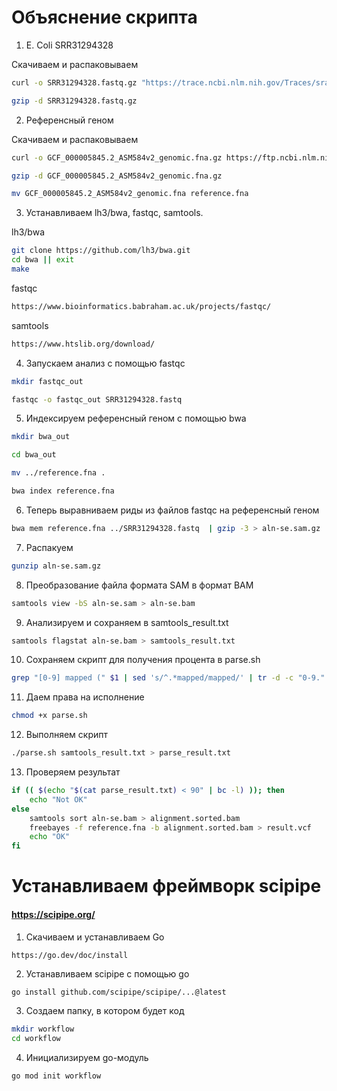 # Объяснение скрипта

1. E. Coli SRR31294328

Скачиваем и распаковываем
```bash
curl -o SRR31294328.fastq.gz "https://trace.ncbi.nlm.nih.gov/Traces/sra-reads-be/fastq?acc=SRR31294328"

gzip -d SRR31294328.fastq.gz
```

2. Референсный геном

Скачиваем и распаковываем
```bash
curl -o GCF_000005845.2_ASM584v2_genomic.fna.gz https://ftp.ncbi.nlm.nih.gov/genomes/all/GCF/000/005/845/GCF_000005845.2_ASM584v2/GCF_000005845.2_ASM584v2_genomic.fna.gz

gzip -d GCF_000005845.2_ASM584v2_genomic.fna.gz

mv GCF_000005845.2_ASM584v2_genomic.fna reference.fna
```

3. Устанавливаем lh3/bwa, fastqc, samtools.

lh3/bwa
```bash
git clone https://github.com/lh3/bwa.git
cd bwa || exit
make
```

fastqc
```bash
https://www.bioinformatics.babraham.ac.uk/projects/fastqc/
```

samtools
```bash
https://www.htslib.org/download/
```

4. Запускаем анализ с помощью fastqc

```bash
mkdir fastqc_out

fastqc -o fastqc_out SRR31294328.fastq
```

5. Индексируем референсный геном с помощью bwa

```bash
mkdir bwa_out

cd bwa_out

mv ../reference.fna .

bwa index reference.fna
```

6. Теперь выравниваем риды из файлов fastqc на референсный геном

```bash
bwa mem reference.fna ../SRR31294328.fastq  | gzip -3 > aln-se.sam.gz
```

7. Распакуем

```bash
gunzip aln-se.sam.gz
```

8. Преобразование файла формата SAM в формат BAM
```bash
samtools view -bS aln-se.sam > aln-se.bam 
```

9. Анализируем и сохраняем в samtools_result.txt
```bash
samtools flagstat aln-se.bam > samtools_result.txt
```

10. Сохраняем скрипт для получения процента в parse.sh

```bash
grep "[0-9] mapped (" $1 | sed 's/^.*mapped/mapped/' | tr -d -c "0-9."
```

11. Даем права на исполнение
```bash
chmod +x parse.sh
```

12. Выполняем скрипт
```bash
./parse.sh samtools_result.txt > parse_result.txt
```

13. Проверяем результат
```bash
if (( $(echo "$(cat parse_result.txt) < 90" | bc -l) )); then
    echo "Not OK"
else
    samtools sort aln-se.bam > alignment.sorted.bam
    freebayes -f reference.fna -b alignment.sorted.bam > result.vcf
    echo "OK"
fi
```

# Устанавливаем фреймворк scipipe
#### https://scipipe.org/

1. Скачиваем и устанавливаем Go
```
https://go.dev/doc/install
```

2. Устанавливаем scipipe с помощью go
```bash
go install github.com/scipipe/scipipe/...@latest
```

3. Создаем папку, в котором будет код
```bash
mkdir workflow
cd workflow
```

4. Инициализируем go-модуль
```bash
go mod init workflow
```